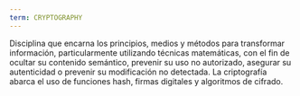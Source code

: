 ```yaml
---
term: CRYPTOGRAPHY
---
```


Disciplina que encarna los principios, medios y métodos para transformar información, particularmente utilizando técnicas matemáticas, con el fin de ocultar su contenido semántico, prevenir su uso no autorizado, asegurar su autenticidad o prevenir su modificación no detectada. La criptografía abarca el uso de funciones hash, firmas digitales y algoritmos de cifrado.